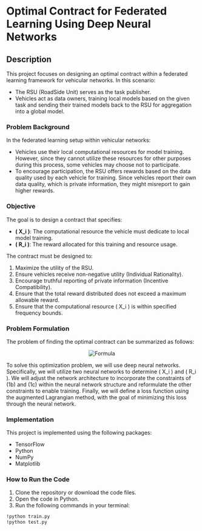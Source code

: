 # Optimal Contract for Federated Learning Using Deep Neural Networks

## Description

This project focuses on designing an optimal contract within a federated learning framework for vehicular networks. In this scenario:

- The RSU (RoadSide Unit) serves as the task publisher.
- Vehicles act as data owners, training local models based on the given task and sending their trained models back to the RSU for aggregation into a global model.

### Problem Background

In the federated learning setup within vehicular networks:

- Vehicles use their local computational resources for model training. However, since they cannot utilize these resources for other purposes during this process, some vehicles may choose not to participate.
- To encourage participation, the RSU offers rewards based on the data quality used by each vehicle for training. Since vehicles report their own data quality, which is private information, they might misreport to gain higher rewards.

### Objective

The goal is to design a contract that specifies:

- **\( X_i \)**: The computational resource the vehicle must dedicate to local model training.
- **\( R_i \)**: The reward allocated for this training and resource usage.

The contract must be designed to:

1. Maximize the utility of the RSU.
2. Ensure vehicles receive non-negative utility (Individual Rationality).
3. Encourage truthful reporting of private information (Incentive Compatibility).
4. Ensure that the total reward distributed does not exceed a maximum allowable reward.
5. Ensure that the computational resource \( X_i \) is within specified frequency bounds.

### Problem Formulation

The problem of finding the optimal contract can be summarized as follows:

<p align="center">
  <img src="https://quicklatex.com/cache3/85/ql_00035d45896495eca030c03f58e75e85_l3.png" alt="Formula">
</p>

To solve this optimization problem, we will use deep neural networks. Specifically, we will utilize two neural networks to determine \( X_i \) and \( R_i \). We will adjust the network architecture to incorporate the constraints of (1b) and (1c) within the neural network structure and reformulate the other constraints to enable training. Finally, we will define a loss function using the augmented Lagrangian method, with the goal of minimizing this loss through the neural network.

### Implementation

This project is implemented using the following packages:

- TensorFlow
- Python
- NumPy
- Matplotlib

### How to Run the Code

1. Clone the repository or download the code files.
2. Open the code in Python.
3. Run the following commands in your terminal:

```bash
!python train.py
!python test.py

